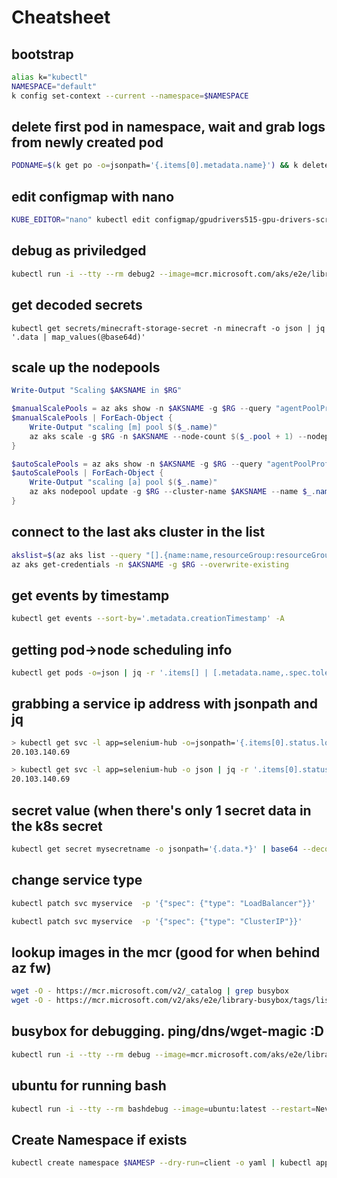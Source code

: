 # Cheatsheet

## bootstrap

```bash
alias k="kubectl"
NAMESPACE="default"
k config set-context --current --namespace=$NAMESPACE
```

## delete first pod in namespace, wait and grab logs from newly created pod

```bash
PODNAME=$(k get po -o=jsonpath='{.items[0].metadata.name}') && k delete po $PODNAME && sleep 5s && PODNAME=$(k get po -o=jsonpath='{.items[0].metadata.name}') && k logs $PODNAME
```

## edit configmap with nano

```bash
KUBE_EDITOR="nano" kubectl edit configmap/gpudrivers515-gpu-drivers-script
```


## debug as priviledged

```bash
kubectl run -i --tty --rm debug2 --image=mcr.microsoft.com/aks/e2e/library-busybox:master.210526.1 --restart=Never --overrides='{"spec": {"template": {"spec": {"containers": [{"securityContext": {"privileged": true} }]}}}}' -- sh
```

## get decoded secrets

```
kubectl get secrets/minecraft-storage-secret -n minecraft -o json | jq '.data | map_values(@base64d)'
```

## scale up the nodepools

```powershell
Write-Output "Scaling $AKSNAME in $RG"

$manualScalePools = az aks show -n $AKSNAME -g $RG --query "agentPoolProfiles[?maxCount==null].{name:name, count:count}" -o json | ConvertFrom-Json
$manualScalePools | ForEach-Object { 
    Write-Output "scaling [m] pool $($_.name)"
    az aks scale -g $RG -n $AKSNAME --node-count $($_.pool + 1) --nodepool-name $_.name 
}

$autoScalePools = az aks show -n $AKSNAME -g $RG --query "agentPoolProfiles[?maxCount!=null].{name:name, minCount:minCount, maxCount:maxCount}" -o json | ConvertFrom-Json
$autoScalePools | ForEach-Object {
    Write-Output "scaling [a] pool $($_.name)"
    az aks nodepool update -g $RG --cluster-name $AKSNAME --name $_.name --min-count $($_.minCount + 1) --max-count $($_.maxCount + 1) --update-cluster-autoscaler
}
```

## connect to the last aks cluster in the list

```bash
akslist=$(az aks list --query "[].{name:name,resourceGroup:resourceGroup}" -o json);read AKSNAME RG < <(echo $(echo $akslist | jq -r ".[-1].name, .[-1].resourceGroup"))
az aks get-credentials -n $AKSNAME -g $RG --overwrite-existing
```

## get events by timestamp

```bash
kubectl get events --sort-by='.metadata.creationTimestamp' -A
```


## getting pod->node scheduling info

```bash
kubectl get pods -o=json | jq -r '.items[] | [.metadata.name,.spec.tolerations,.status.containerStatuses[].name]'
```

## grabbing a service ip address with jsonpath and jq

```bash
> kubectl get svc -l app=selenium-hub -o=jsonpath='{.items[0].status.loadBalancer.ingress[0].ip}'
20.103.140.69

> kubectl get svc -l app=selenium-hub -o json | jq -r '.items[0].status.loadBalancer.ingress[0].ip'
20.103.140.69
```


## secret value (when there's only 1 secret data in the k8s secret

```bash
kubectl get secret mysecretname -o jsonpath='{.data.*}' | base64 --decode
```

## change service type

```bash
kubectl patch svc myservice  -p '{"spec": {"type": "LoadBalancer"}}'

kubectl patch svc myservice  -p '{"spec": {"type": "ClusterIP"}}'
```

## lookup images in the mcr (good for when behind az fw)

```bash
wget -O - https://mcr.microsoft.com/v2/_catalog | grep busybox
wget -O - https://mcr.microsoft.com/v2/aks/e2e/library-busybox/tags/list
```

## busybox for debugging.  ping/dns/wget-magic :D

```bash
kubectl run -i --tty --rm debug --image=mcr.microsoft.com/aks/e2e/library-busybox:master.210526.1 --restart=Never -- sh
```

## ubuntu for running bash

```bash
kubectl run -i --tty --rm bashdebug --image=ubuntu:latest --restart=Never -- bash
```

## Create Namespace if exists

```bash
kubectl create namespace $NAMESP --dry-run=client -o yaml | kubectl apply -f -
```

